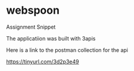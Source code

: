 # webspoon
Assignment Snippet

The applicatiion was built with 3apis

Here is a link to the postman collection for the api

https://tinyurl.com/3d2p3e49

